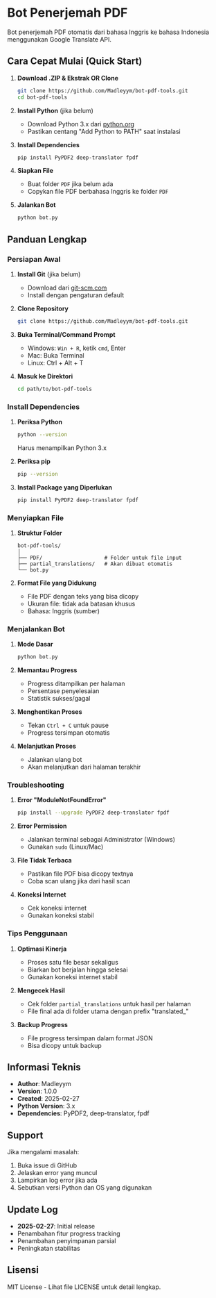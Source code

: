 # Bot Penerjemah PDF

Bot penerjemah PDF otomatis dari bahasa Inggris ke bahasa Indonesia menggunakan Google Translate API.

## Cara Cepat Mulai (Quick Start)

1. **Download .ZIP & Ekstrak OR Clone**
   ```bash
   git clone https://github.com/Madleyym/bot-pdf-tools.git
   cd bot-pdf-tools
   ```

2. **Install Python** (jika belum)
   - Download Python 3.x dari [python.org](https://www.python.org/downloads/)
   - Pastikan centang "Add Python to PATH" saat instalasi

3. **Install Dependencies**
   ```bash
   pip install PyPDF2 deep-translator fpdf
   ```

4. **Siapkan File**
   - Buat folder `PDF` jika belum ada
   - Copykan file PDF berbahasa Inggris ke folder `PDF`

5. **Jalankan Bot**
   ```bash
   python bot.py
   ```

## Panduan Lengkap

### Persiapan Awal

1. **Install Git** (jika belum)
   - Download dari [git-scm.com](https://git-scm.com/downloads)
   - Install dengan pengaturan default

2. **Clone Repository**
   ```bash
   git clone https://github.com/Madleyym/bot-pdf-tools.git
   ```

3. **Buka Terminal/Command Prompt**
   - Windows: `Win + R`, ketik `cmd`, Enter
   - Mac: Buka Terminal
   - Linux: Ctrl + Alt + T

4. **Masuk ke Direktori**
   ```bash
   cd path/to/bot-pdf-tools
   ```

### Install Dependencies

1. **Periksa Python**
   ```bash
   python --version
   ```
   Harus menampilkan Python 3.x

2. **Periksa pip**
   ```bash
   pip --version
   ```

3. **Install Package yang Diperlukan**
   ```bash
   pip install PyPDF2 deep-translator fpdf
   ```

### Menyiapkan File

1. **Struktur Folder**
   ```
   bot-pdf-tools/
   │
   ├── PDF/                    # Folder untuk file input
   ├── partial_translations/   # Akan dibuat otomatis
   └── bot.py
   ```

2. **Format File yang Didukung**
   - File PDF dengan teks yang bisa dicopy
   - Ukuran file: tidak ada batasan khusus
   - Bahasa: Inggris (sumber)

### Menjalankan Bot

1. **Mode Dasar**
   ```bash
   python bot.py
   ```

2. **Memantau Progress**
   - Progress ditampilkan per halaman
   - Persentase penyelesaian
   - Statistik sukses/gagal

3. **Menghentikan Proses**
   - Tekan `Ctrl + C` untuk pause
   - Progress tersimpan otomatis

4. **Melanjutkan Proses**
   - Jalankan ulang bot
   - Akan melanjutkan dari halaman terakhir

### Troubleshooting

1. **Error "ModuleNotFoundError"**
   ```bash
   pip install --upgrade PyPDF2 deep-translator fpdf
   ```

2. **Error Permission**
   - Jalankan terminal sebagai Administrator (Windows)
   - Gunakan `sudo` (Linux/Mac)

3. **File Tidak Terbaca**
   - Pastikan file PDF bisa dicopy textnya
   - Coba scan ulang jika dari hasil scan

4. **Koneksi Internet**
   - Cek koneksi internet
   - Gunakan koneksi stabil

### Tips Penggunaan

1. **Optimasi Kinerja**
   - Proses satu file besar sekaligus
   - Biarkan bot berjalan hingga selesai
   - Gunakan koneksi internet stabil

2. **Mengecek Hasil**
   - Cek folder `partial_translations` untuk hasil per halaman
   - File final ada di folder utama dengan prefix "translated_"

3. **Backup Progress**
   - File progress tersimpan dalam format JSON
   - Bisa dicopy untuk backup

## Informasi Teknis

- **Author**: Madleyym
- **Version**: 1.0.0
- **Created**: 2025-02-27
- **Python Version**: 3.x
- **Dependencies**: PyPDF2, deep-translator, fpdf

## Support

Jika mengalami masalah:
1. Buka issue di GitHub
2. Jelaskan error yang muncul
3. Lampirkan log error jika ada
4. Sebutkan versi Python dan OS yang digunakan

## Update Log

- **2025-02-27**: Initial release
- Penambahan fitur progress tracking
- Penambahan penyimpanan parsial
- Peningkatan stabilitas

## Lisensi

MIT License - Lihat file LICENSE untuk detail lengkap.